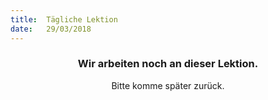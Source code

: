 ```yaml
---
title:  Tägliche Lektion
date:   29/03/2018
---
```


### <center>Wir arbeiten noch an dieser Lektion.</center>
<center>Bitte komme später zurück.</center>